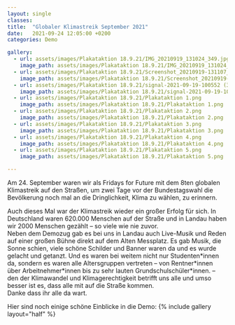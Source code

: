 ```yaml
---
layout: single
classes: 
title:  "Globaler Klimastreik September 2021"
date:   2021-09-24 12:05:00 +0200
categories: Demo

gallery:
  - url: assets/images/Plakataktion 18.9.21/IMG_20210919_131024_349.jpg
    image_path: assets/images/Plakataktion 18.9.21/IMG_20210919_131024_349.jpg
  - url: assets/images/Plakataktion 18.9.21/Screenshot_20210919-131107_Gallery (2).jpg
    image_path: assets/images/Plakataktion 18.9.21/Screenshot_20210919-131107_Gallery (2).jpg
  - url: assets/images/Plakataktion 18.9.21/signal-2021-09-19-100552 (3).jpg
    image_path: assets/images/Plakataktion 18.9.21/signal-2021-09-19-100552 (3).jpg
  - url: assets/images/Plakataktion 18.9.21/Plakataktion 1.png
    image_path: assets/images/Plakataktion 18.9.21/Plakataktion 1.png 
  - url: assets/images/Plakataktion 18.9.21/Plakataktion 2.png
    image_path: assets/images/Plakataktion 18.9.21/Plakataktion 2.png
  - url: assets/images/Plakataktion 18.9.21/Plakataktion 3.png
    image_path: assets/images/Plakataktion 18.9.21/Plakataktion 3.png
  - url: assets/images/Plakataktion 18.9.21/Plakataktion 4.png
    image_path: assets/images/Plakataktion 18.9.21/Plakataktion 4.png
  - url: assets/images/Plakataktion 18.9.21/Plakataktion 5.png
    image_path: assets/images/Plakataktion 18.9.21/Plakataktion 5.png

---
```

Am 24. September waren wir als Fridays for Future mit dem 8ten globalen Klimastreik auf den Straßen, um zwei Tage vor der Bundestagswahl die Bevölkerung noch mal an die Dringlichkeit, Klima zu wählen, zu erinnern. <br>
<p></p>
Auch dieses Mal war der Klimastreik wieder ein großer Erfolg für sich. In Deutschland waren 620.000 Menschen auf der Straße und in Landau haben wir 2000 Menschen gezählt – so viele wie nie zuvor. <br>
Neben dem Demozug gab es bei uns in Landau auch Live-Musik und Reden auf einer großen Bühne direkt auf dem Alten Messplatz. Es gab Musik, die Sonne schien, viele schöne Schilder und Banner waren da und es wurde gelacht und getanzt. Und es waren bei weitem nicht nur Studenten*innen da, sondern es waren alle Altersgruppen vertreten – von Rentner*innen über Arbeitnehmer*innen bis zu sehr lauten Grundschulschüler*innen. – den der Klimawandel und Klimagerechtigkeit betrifft uns alle und umso besser ist es, dass alle mit auf die Straße kommen. <br>
Danke dass ihr alle da wart. 
<p></p>
Hier sind noch einige schöne Einblicke in die Demo:
{% include gallery layout="half" %}

